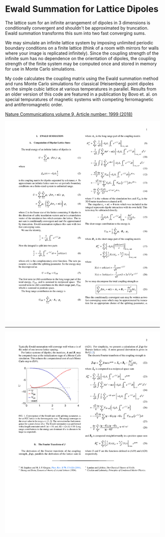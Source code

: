 # Ewald Summation for Lattice Dipoles

The lattice sum for an infinite arrangement of dipoles in 3 dimensions is conditionally convergent and shouldn't be approximated by truncation. Ewald summation transforms this sum into two fast converging sums.

We may simulate an infinite lattice system by imposing unlimited periodic boundary conditions on a finite lattice (think of a room with mirrors for walls where your image is replicated infinitely). Since the coupling strength of the infinite sum has no dependence on the orientation of dipoles, the coupling strength of the finite system may be computed once and stored in memory for use in Monte Carlo simulations.

My code calculates the coupling matrix using the Ewald summation method and runs Monte Carlo simulations for classical (Heisenberg) point dipoles on the simple cubic lattice at various temperatures in parallel. Results from an older version of this code are featured in a publication by Bovo et. al. on special tempuratures of magnetic systems with competing ferromagnetic and antiferromagnetic order.

[Nature Communications volume 9, Article number: 1999 (2018)](https://doi.org/10.1038/s41467-018-04297-3)

![](EwaldSum_Summarized-1.png)
***
![](EwaldSum_Summarized-2.png)
